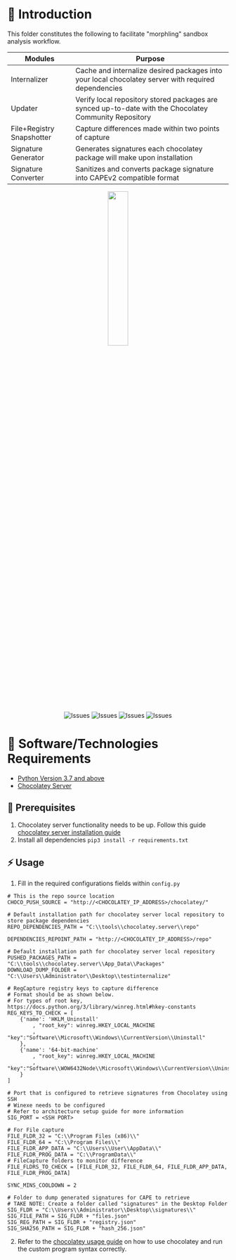 # 🍫 Introduction

This folder constitutes the following to facilitate "morphling" sandbox analysis workflow. 

| Modules | Purpose | 
| --- | --- |
| Internalizer | Cache and internalize desired packages into your local chocolatey server with required dependencies | 
| Updater | Verify local repository stored packages are synced up-to-date with the Chocolatey Community Repository  |
| File+Registry Snapshotter | Capture differences made within two points of capture | 
| Signature Generator | Generates signatures each chocolatey package will make upon installation |
| Signature Converter | Sanitizes and converts package signature into CAPEv2 compatible format |

<p align="center"><img src="https://github.com/vangeance666/morphling/blob/main/choco_server/images/chocolatey.png?raw=true" width=30% height=30%></p>

<p align="center">
<img alt="Issues" src="https://img.shields.io/badge/Windows-Supported-brightgreen?style=flat&logo=Windows">
<img alt="Issues" src="https://img.shields.io/badge/Automated%20Software%20Manager-Chocolatey-blue?style=flat&logo=chocolatey">
<img alt="Issues" src="https://img.shields.io/badge/Python-v3.8.10-informational?style=flat&logo=python">
<img alt="Issues" src="https://img.shields.io/badge/Powershell-informational?style=flat&logo=powershell">

# 📜 Software/Technologies Requirements
* [Python Version 3.7 and above](https://www.python.org/downloads/)
* [Chocolatey Server](https://docs.chocolatey.org/en-us/guides/organizations/set-up-chocolatey-server)

## 🐬 Prerequisites 
1. Chocolatey server functionality needs to be up. Follow this guide [chocolatey server installation guide](https://drive.google.com/file/d/14n9SaVEjGegMRZXRYpxO5Jy1cwDilGeK/view?usp=sharing)
2. Install all dependencies `pip3 install -r requirements.txt`

## ⚡ Usage

1. Fill in the required configurations fields within `config.py`
```
# This is the repo source location
CHOCO_PUSH_SOURCE = "http://<CHOCOLATEY_IP_ADDRESS>/chocolatey/"

# Default installation path for chocolatey server local repository to store package dependencies
REPO_DEPENDENCIES_PATH = "C:\\tools\\chocolatey.server\\repo"

DEPENDENCIES_REPOINT_PATH = "http://<CHOCOLATEY_IP_ADDRESS>/repo"

# Default installation path for chocolatey server local repository
PUSHED_PACKAGES_PATH = "C:\\tools\\chocolatey.server\\App_Data\\Packages"
DOWNLOAD_DUMP_FOLDER = "C:\\Users\\Administrator\\Desktop\\testinternalize"

# RegCapture registry keys to capture difference
# Format should be as shown below. 
# For types of root key, https://docs.python.org/3/library/winreg.html#hkey-constants
REG_KEYS_TO_CHECK = [
    {'name': 'HKLM_Uninstall'
        , "root_key": winreg.HKEY_LOCAL_MACHINE
        , "key":"Software\\Microsoft\\Windows\\CurrentVersion\\Uninstall"
    }, 
    {'name': '64-bit-machine'
        , "root_key": winreg.HKEY_LOCAL_MACHINE
        , "key":"Software\\WOW6432Node\\Microsoft\\Windows\\CurrentVersion\\Uninstall"
    }
]

# Port that is configured to retrieve signatures from Chocolatey using SSH
# Winexe needs to be configured
# Refer to architecture setup guide for more information
SIG_PORT = <SSH PORT> 

# For File capture
FILE_FLDR_32 = "C:\\Program Files (x86)\\"
FILE_FLDR_64 = "C:\\Program Files\\"
FILE_FLDR_APP_DATA = "C:\\Users\\User\\AppData\\"
FILE_FLDR_PROG_DATA = "C:\\ProgramData\\"
# FileCapture folders to monitor difference
FILE_FLDRS_TO_CHECK = [FILE_FLDR_32, FILE_FLDR_64, FILE_FLDR_APP_DATA, FILE_FLDR_PROG_DATA]

SYNC_MINS_COOLDOWN = 2

# Folder to dump generated signatures for CAPE to retrieve
# TAKE NOTE: Create a folder called "signatures" in the Desktop Folder
SIG_FLDR = "C:\\Users\\Administrator\\Desktop\\signatures\\"
SIG_FILE_PATH = SIG_FLDR + "files.json" 
SIG_REG_PATH = SIG_FLDR + "registry.json"
SIG_SHA256_PATH = SIG_FLDR + "hash_256.json"
```
2. Refer to the [chocolatey usage guide](https://drive.google.com/file/d/17ax51viafkSvm99SXrECSau2iqnoD-P_/view?usp=sharing) on how to use chocolatey and run the custom program syntax correctly.
